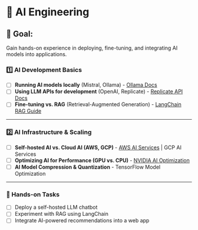 # 📌 AI Engineering

## 🎯 Goal:
Gain hands-on experience in deploying, fine-tuning, and integrating AI models into applications.

### **1️⃣ AI Development Basics**

- [ ] **Running AI models locally** (Mistral, Ollama) - [Ollama Docs](https://ollama.ai/)
- [ ] **Using LLM APIs for development** (OpenAI, Replicate) - [Replicate API Docs](https://replicate.com/docs)
- [ ] **Fine-tuning vs. RAG** (Retrieval-Augmented Generation) - [LangChain RAG Guide](https://python.langchain.com/docs/use_cases/question_answering/)

---

### **2️⃣ AI Infrastructure & Scaling**

- [ ] **Self-hosted AI vs. Cloud AI (AWS, GCP)** - [AWS AI Services](https://aws.amazon.com/machine-learning/) | GCP AI Services
- [ ] **Optimizing AI for Performance (GPU vs. CPU)** - [NVIDIA AI Optimization](https://developer.nvidia.com/machine-learning)
- [ ] **AI Model Compression & Quantization** - TensorFlow Model Optimization

---

### **🎯 Hands-on Tasks**

- [ ] Deploy a self-hosted LLM chatbot
- [ ] Experiment with RAG using LangChain
- [ ] Integrate AI-powered recommendations into a web app
